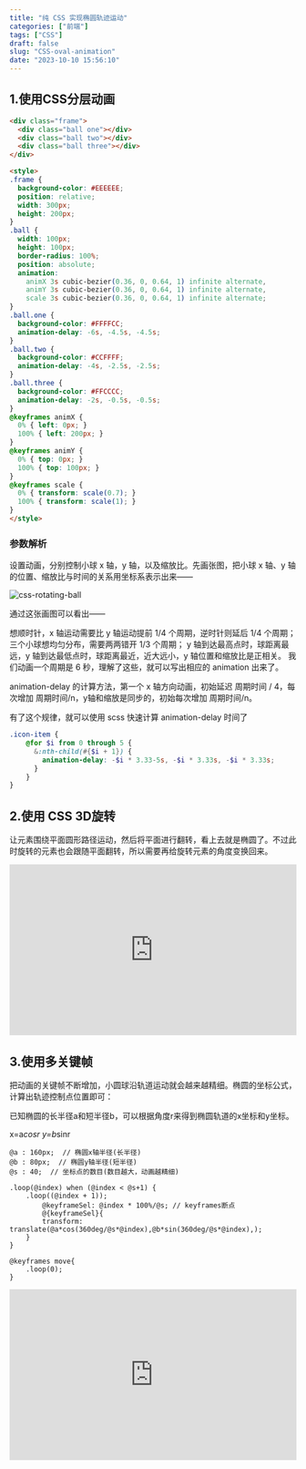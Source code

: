 ```yaml
---
title: "纯 CSS 实现椭圆轨迹运动"
categories: ["前端"]
tags: ["CSS"]
draft: false
slug: "CSS-oval-animation"
date: "2023-10-10 15:56:10"
---
```


## 1.使用CSS分层动画

```html
<div class="frame">
  <div class="ball one"></div>
  <div class="ball two"></div>
  <div class="ball three"></div>
</div>

<style>
.frame {
  background-color: #EEEEEE;
  position: relative;
  width: 300px;
  height: 200px;
}
.ball {
  width: 100px;
  height: 100px;
  border-radius: 100%;
  position: absolute;
  animation:
    animX 3s cubic-bezier(0.36, 0, 0.64, 1) infinite alternate,
    animY 3s cubic-bezier(0.36, 0, 0.64, 1) infinite alternate,
    scale 3s cubic-bezier(0.36, 0, 0.64, 1) infinite alternate;
}
.ball.one {
  background-color: #FFFFCC;
  animation-delay: -6s, -4.5s, -4.5s;
}
.ball.two {
  background-color: #CCFFFF;
  animation-delay: -4s, -2.5s, -2.5s;
}
.ball.three {
  background-color: #FFCCCC;
  animation-delay: -2s, -0.5s, -0.5s;
}
@keyframes animX {
  0% { left: 0px; }
  100% { left: 200px; }
}
@keyframes animY {
  0% { top: 0px; }
  100% { top: 100px; }
}
@keyframes scale {
  0% { transform: scale(0.7); }
  100% { transform: scale(1); }
}
</style>
```

### 参数解析
设置动画，分别控制小球 x 轴，y 轴，以及缩放比。先画张图，把小球 x 轴、y 轴的位置、缩放比与时间的关系用坐标系表示出来——

![css-rotating-ball](https://img.bi-bo.cn/2023/11/css-rotating-ball.png)

通过这张画图可以看出——

想顺时针，x 轴运动需要比 y 轴运动提前 1/4 个周期，逆时针则延后 1/4 个周期；
三个小球想均匀分布，需要两两错开 1/3 个周期；
y 轴到达最高点时，球距离最远，y 轴到达最低点时，球距离最近，近大远小，y 轴位置和缩放比是正相关。
我们动画一个周期是 6 秒，理解了这些，就可以写出相应的 animation 出来了。


animation-delay 的计算方法，第一个 x 轴方向动画，初始延迟 周期时间 / 4，每次增加 周期时间/n，y轴和缩放是同步的，初始每次增加 周期时间/n。


有了这个规律，就可以使用 scss 快速计算 animation-delay 时间了

```scss
.icon-item {
    @for $i from 0 through 5 {
      &:nth-child(#{$i + 1}) {
        animation-delay: -$i * 3.33-5s, -$i * 3.33s, -$i * 3.33s;
      }
    }
}
```

## 2.使用 CSS 3D旋转
让元素围绕平面圆形路径运动，然后将平面进行翻转，看上去就是椭圆了。不过此时旋转的元素也会跟随平面翻转，所以需要再给旋转元素的角度变换回来。

<iframe height="300" style="width: 100%;" scrolling="no" title="CSS3 ellipse animation" src="https://codepen.io/ghost028/embed/bEBKXZ?default-tab=&theme-id=light" frameborder="no" loading="lazy" allowtransparency="true" allowfullscreen="true">
  See the Pen <a href="https://codepen.io/ghost028/pen/bEBKXZ">
  CSS3 ellipse animation</a> by Ghost (<a href="https://codepen.io/ghost028">@ghost028</a>)
  on <a href="https://codepen.io">CodePen</a>.
</iframe>


## 3.使用多关键帧

把动画的关键帧不断增加，小圆球沿轨道运动就会越来越精细。椭圆的坐标公式，计算出轨迹控制点位置即可：

已知椭圆的长半径a和短半径b，可以根据角度r来得到椭圆轨道的x坐标和y坐标。

x=a*cosr
y=b*sinr

 
```less
@a : 160px;  // 椭圆x轴半径(长半径)
@b : 80px;  // 椭圆y轴半径(短半径)
@s : 40;  // 坐标点的数目(数目越大，动画越精细)

.loop(@index) when (@index < @s+1) {
    .loop((@index + 1));
        @keyframeSel: @index * 100%/@s; // keyframes断点
        @{keyframeSel}{
        transform: translate(@a*cos(360deg/@s*@index),@b*sin(360deg/@s*@index),);
    }
}

@keyframes move{
    .loop(0);
}
```

<iframe height="300" style="width: 100%;" scrolling="no" title="curved or ellipse path animations in css" src="https://codepen.io/yddmgirl/embed/RZVgoq?default-tab=&theme-id=light" frameborder="no" loading="lazy" allowtransparency="true" allowfullscreen="true">
  See the Pen <a href="https://codepen.io/yddmgirl/pen/RZVgoq">
  curved or ellipse path animations in css</a> by Yumi Yi (<a href="https://codepen.io/yddmgirl">@yddmgirl</a>)
  on <a href="https://codepen.io">CodePen</a>.
</iframe>
